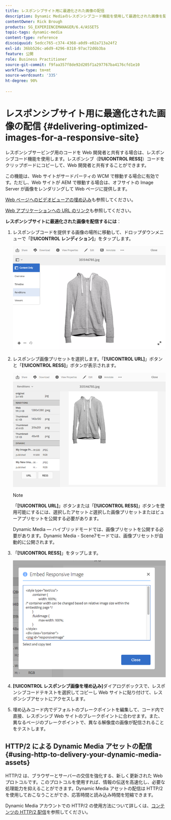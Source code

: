 ```yaml
---
title: レスポンシブサイト用に最適化された画像の配信
description: Dynamic Mediaのレスポンシブコード機能を使用して最適化された画像を配信する方法
contentOwner: Rick Brough
products: SG_EXPERIENCEMANAGER/6.4/ASSETS
topic-tags: dynamic-media
content-type: reference
discoiquuid: 5edcc765-c374-4368-a0d9-e02a713a24f2
exl-id: 36bb526c-a6d9-4296-8318-97ac72d6b3ba
feature: 公開
role: Business Practitioner
source-git-commit: f9faa357f8de92d205f1a297767ba4176cfd1e10
workflow-type: tm+mt
source-wordcount: '335'
ht-degree: 90%

---
```


# レスポンシブサイト用に最適化された画像の配信 {#delivering-optimized-images-for-a-responsive-site}

レスポンシブサービング用のコードを Web 開発者と共有する場合は、レスポンシブコード機能を使用します。レスポンシブ（**[!UICONTROL RESS]**）コードをクリップボードにコピーして、Web 開発者と共有することができます。

この機能は、Web サイトがサードパーティの WCM で稼動する場合に有効です。ただし、Web サイトが AEM で稼動する場合は、オフサイトの Image Server が画像をレンダリングして Web ページに提供します。

[Web ページへのビデオビューアの埋め込み](embed-code.md)も参照してください。

[Web アプリケーションへの URL のリンク](linking-urls-to-yourwebapplication.md)も参照してください。

**レスポンシブサイトに最適化された画像を配信するには**：

1. レスポンシブコードを提供する画像の場所に移動して、ドロップダウンメニューで「**[!UICONTROL レンディション]**」をタップします。

   ![chlimage_1-408](assets/chlimage_1-408.png)

1. レスポンシブ画像プリセットを選択します。「**[!UICONTROL URL]**」ボタンと「**[!UICONTROL RESS]**」ボタンが表示されます。

   ![chlimage_1-409](assets/chlimage_1-409.png)

   >[!NOTE]
   >
   >「**[!UICONTROL URL]**」ボタンまたは「**[!UICONTROL RESS]**」ボタンを使用可能にするには、選択したアセット&#x200B;*と*&#x200B;選択した画像プリセットまたはビューアプリセットを公開する必要があります。
   >
   >Dynamic Media — ハイブリッドモードでは、画像プリセットを公開する必要があります。Dynamic Media - Scene7モードでは、画像プリセットが自動的に公開されます。

1. 「**[!UICONTROL RESS]**」をタップします。

   ![chlimage_1-410](assets/chlimage_1-410.png)

1. **[!UICONTROL レスポンシブ画像を埋め込み]**&#x200B;ダイアログボックスで、レスポンシブコードテキストを選択してコピーし Web サイトに貼り付けて、レスポンシブアセットにアクセスします。
1. 埋め込みコード内でデフォルトのブレークポイントを編集して、コード内で直接、レスポンシブ Web サイトのブレークポイントに合わせます。また、異なるページのブレークポイントで、異なる解像度の画像が配信されることをテストします。

## HTTP/2 による Dynamic Media アセットの配信 {#using-http-to-delivery-your-dynamic-media-assets}

HTTP/2 は、ブラウザーとサーバーの交信を強化する、新しく更新された Web プロトコルです。このプロトコルを使用すれば、情報の伝送を高速化し、必要な処理能力を抑えることができます。Dynamic Media アセットの配信は HTTP/2 を使用しておこなうことができ、応答時間と読み込み時間を短縮できます。

Dynamic Media アカウントでの HTTP/2 の使用方法について詳しくは、[コンテンツの HTTP/2 配信](http2.md)を参照してください。

